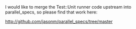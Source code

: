 I would like to merge the Test::Unit runner code upstream into parallel_specs, so please find that work here:

http://github.com/jasonm/parallel_specs/tree/master

